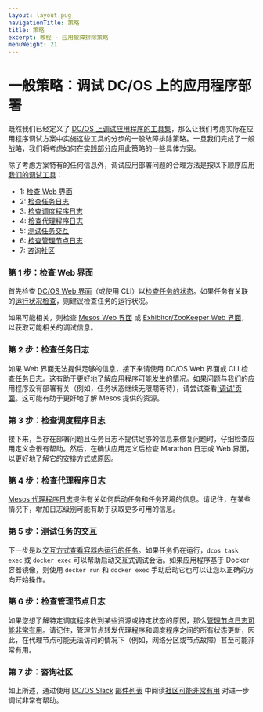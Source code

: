 ```yaml
---
layout: layout.pug
navigationTitle: 策略
title: 策略
excerpt: 教程 - 应用故障排除策略
menuWeight: 21
---
```

<!-- III. Strategy Section -->

<a name=strategy></a>

# 一般策略：调试 DC/OS 上的应用程序部署

既然我们已经定义了 [DC/OS 上调试应用程序的工具集](#tools)，那么让我们考虑实际在应用程序调试方案中实施这些工具的分步的一般故障排除策略。一旦我们完成了一般战略，我们将考虑如何在[实践部分](/cn/1.11/tutorials/dcos-debug/scenarios/)应用此策略的一些具体方案。

除了考虑方案特有的任何信息外，调试应用部署问题的合理方法是按以下顺序应用[我们的调试工具](#tool)：

- 1: [检查 Web 界面](#GUI-strat)
- 2: [检查任务日志](#task-strat)
- 3: [检查调度程序日志](#schedule-strat)
- 4: [检查代理程序日志](#agent-strat)
- 5: [测试任务交互](#interactive-strat)
- 6: [检查管理节点日志](#master-strat)
- 7: [咨询社区](#community-strat)


<a name="GUI-strat"></a>

### 第 1 步：检查 Web 界面

首先检查 [DC/OS Web 界面](#dcos-ui)（或使用 CLI）以[检查任务的状态](/latest/deploying-services/task-handling/)。如果任务有关联的[运行状况检查](/latest/deploying-services/creating-services/health-checks/)，则建议检查任务的运行状况。

如果可能相关，则检查 [Mesos Web 界面](/cn/1.11/tutorials/dcos-debug/tools/#mesos-ui) 或 [Exhibitor/ZooKeeper Web 界面](/cn/1.11/tutorials/dcos-debug/tools/#zoo-ui)，以获取可能相关的调试信息。

<a name="task-strat"></a>

### 第 2 步：检查任务日志

如果 Web 界面无法提供足够的信息，接下来请使用 DC/OS Web 界面或 CLI 检查[任务日志](/cn/1.11/tutorials/dcos-debug/tools/#task-logs)。这有助于更好地了解应用程序可能发生的情况。如果问题与我们的应用程序没有部署有关（例如，任务状态继续无限期等待），请尝试查看['调试'页面](/cn/1.11/monitoring/debugging/gui-debugging/#debugging-page)。这可能有助于更好地了解 Mesos 提供的资源。

<a name="schedule-strat"></a>

### 第 3 步：检查调度程序日志

接下来，当存在部署问题且任务日志不提供足够的信息来修复问题时，仔细检查应用定义会很有帮助。然后，在确认应用定义后检查 Marathon 日志或 Web 界面，以更好地了解它的安排方式或原因。

<a name="agent-strat"></a>

### 第 4 步：检查代理程序日志

[Mesos 代理程序日志](/cn/1.11/tutorials/dcos-debug/tools/#mesos-agent-logs)提供有关如何启动任务和任务环境的信息。请记住，在某些情况下，增加日志级别可能有助于获取更多可用的信息。

<a name="interactive-strat"></a>

### 第 5 步：测试任务的交互

下一步是以[交互方式查看容器内运行的任务](/cn/1.11/tutorials/dcos-debug//tools/#interactive)。如果任务仍在运行，`dcos task exec` 或 `docker exec` 可以帮助启动交互式调试会话。如果应用程序基于 Docker 容器镜像，则使用 `docker run` 和 `docker exec` 手动启动它也可以让您以正确的方向开始操作。

<a name="master-strat"></a>

### 第 6 步：检查管理节点日志

如果您想了解特定调度程序收到某些资源或特定状态的原因，那么[管理节点日志可能非常有用](/cn/1.11/tutorials/dcos-debug/tools/#master-logs)。请记住，管理节点转发代理程序和调度程序之间的所有状态更新，因此，在代理节点可能无法访问的情况下（例如，网络分区或节点故障）甚至可能非常有用。

<a name="community-strat"></a>

### 第 7 步：咨询社区

如上所述，通过使用 [DC/OS Slack](http://chat.dcos.io/?_ga=2.29995196.285985511.1525709518-600356888.1525372520) [邮件列表](https://groups.google.com/a/dcos.io/forum/#!forum/users) 中阅读[社区可能非常有用](/cn/1.11/tutorials/dcos-debug/tools/#community) 对进一步调试非常有帮助。
